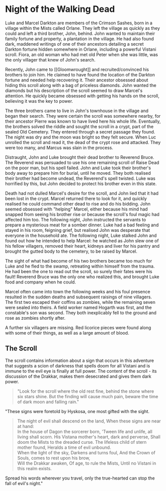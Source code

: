 # Night of the Walking Dead

Luke and Marcel Darkton are members of the Crimson Sashes, born in a village within the Mists called Orlane. They left the village as quickly as they could and left a third brother, John, behind. John wanted to maintain their family fortune and property, a plantation in the village. He had also found dark, maddened writings of one of their ancestors detailing a secret Darkton fortune hidden somewhere in Orlane, including a powerful Vistani scroll. Fiora, an old woman who had met old Peter when she was little, was the only villager that knew of John's search.

Recently, John came to [[Gloomwrought]] and recruited/convinced his brothers to join him. He claimed to have found the location of the Darkton fortune and needed help recovering it. Their ancestor obsessed about hiding this scroll along with a bag of priceless diamonds. John wanted the diamonds but his description of the scroll seemed to draw Marcel's attention. He quickly became obsessed with getting his hands on the scroll, believing it was the key to power.

The three brothers came to live in John's townhouse in the village and began their search. They were certain the scroll was somewhere nearby, for their ancestor Pierre was known to have lived here his whole life. Eventually, the brothers solved the riddle and sought the scroll in a crypt, part of the sealed Old Cemetery. They entered through a secret passage they found. The night was dry and the moon was bright so they felt secure. When Luc unrolled the scroll and read it, the dead of the crypt rose and attacked. They were too many, and Marcus was slain in the process.

Distraught, John and Luke brought their dead brother to Reverend Bruce. The Reverend was persuaded to use his one remaining scroll of Raise Dead on the poor man, but his spell failed. John and Luke took their brother's body away to prepare him for burial, until he moved. They both realised their brother had become undead, the Reverend's spell twisted. Luke was horrified by this, but John decided to protect his brother even in this state.

Death had not dulled Marcel's desire for the scroll, and John lied that it had been lost in the crypt. Marcel returned there to look for it, and quickly realised he could command other dead to rise and do his bidding. John seemed obsessed with "helping" Marcel, either because his mind had snapped from seeing his brother rise or because the scroll's foul magic had affected him too. The following night, John instructed the servants to prepare a mysterious meat for a somber dinner. Luke had a bad feeling and stayed in his room, feigning grief, but realised John was desperate that everyone in the household ate. The following night, Luke stalked John and found out how he intended to help Marcel: he watched as John slew one of his fellow villagers, removed their heart, kidneys and liver for his pantry and brought the gutted body to the cemetery, to be raised by Marcel.

The sight of what had become of his two brothers became too much for Luke and he fled to the swamp, retreating within himself from the trauma. He had been the one to read out the scroll, so surely their fates were his fault! Reverend Bruce was the only one who realized this, and brought Luke food and company when he could.

Marcel often came into town the following weeks and his foul presence resulted in the sudden deaths and subsequent raisings of nine villagers. The first two escaped their coffins as zombies, while the remaining seven were sealed into theirs. A field worker named Hogarth was first, and the constable's son was second. They both inexplicably fell to the ground and rose as zombies shortly after.

A further six villagers are missing. Red licorice pieces were found along with some of their things, as well as a large amount of blood.

## The Scroll

The scroll contains information about a sign that occurs in this adventure that suggests a scion of darkness that spells doom for all Vistani and is immune to the evil eye is finally at full power. The content of the scroll - its discussion of the Drakkar, makes them desecrated and gives them dark power.

>"Look for the scroll where the old rest fine, behind the stone where six stars shine.
>But the finding will cause much pain, beware the time of dark moon and falling rain."

"These signs were foretold by Hyskosa, one most gifted with the sight.

> The night of evil shall descend on the land,
When these signs are near at hand:<br>
In the house of Dagon the sorcerer born,
'Tween life and unlife, all living shall scorn.
His Vistana mother's heart, dark and perverse,
Shall doom the Mists to the dreaded curse.
The lifeless child of stern mother found,
Heralds a time of evil unbound.<br>
When the light of the sky,
Darkens and turns foul,
And the Crown of Souls,
comes to rest upon his brow,<br>
Will the Drakkar awaken,
Of age, to rule the Mists,
Until no Vistani in this realm exists.

Spread his words wherever you travel, only the true-hearted can stop the fall of evil's night."